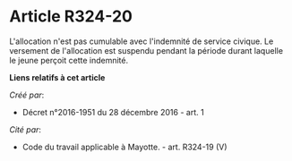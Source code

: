 # Article R324-20

L'allocation  n'est pas cumulable avec l'indemnité de service civique. Le versement  de l'allocation est suspendu pendant la
période durant laquelle le jeune  perçoit cette indemnité.

**Liens relatifs à cet article**

_Créé par_:

  - Décret n°2016-1951 du 28 décembre 2016 - art. 1

_Cité par_:

  - Code du travail applicable à Mayotte. - art. R324-19 (V)
